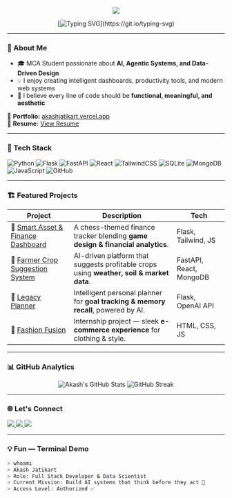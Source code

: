 <p align="center">
  <img src="https://capsule-render.vercel.app/api?type=waving&color=0:00ff9d,100:0079ff&height=220&section=header&text=Akash%20Jatikart%20//%20Data%20Detective&fontSize=35&fontColor=ffffff&fontAlignY=38&animation=twinkling" />
</p>

<div align="center">
  
[![Typing SVG](https://readme-typing-svg.demolab.com?font=Fira+Code&size=25&pause=1000&color=00FF9D&center=true&vCenter=true&width=550&lines=Hey+there!+I'm+Akash+Jatikart+👋;MCA+Student+|+Full+Stack+%26+AI+Enthusiast;I+build+intelligent+systems+that+blend+data+%26+design.)](https://git.io/typing-svg)

</div>

---

### 🎯 About Me
- 🎓 MCA Student passionate about **AI, Agentic Systems, and Data-Driven Design**
- 💡 I enjoy creating intelligent dashboards, productivity tools, and modern web systems  
- 🧩 I believe every line of code should be **functional, meaningful, and aesthetic**

📁 **Portfolio:** [akashjatikart.vercel.app](https://akashjatikart.vercel.app)  
📄 **Resume:** [View Resume](https://your-resume-link.com)

---

### 🧠 Tech Stack
![Python](https://img.shields.io/badge/-Python-000?&logo=python)
![Flask](https://img.shields.io/badge/-Flask-000?&logo=flask)
![FastAPI](https://img.shields.io/badge/-FastAPI-000?&logo=fastapi)
![React](https://img.shields.io/badge/-React-000?&logo=react)
![TailwindCSS](https://img.shields.io/badge/-TailwindCSS-000?&logo=tailwindcss)
![SQLite](https://img.shields.io/badge/-SQLite-000?&logo=sqlite)
![MongoDB](https://img.shields.io/badge/-MongoDB-000?&logo=mongodb)
![JavaScript](https://img.shields.io/badge/-JavaScript-000?&logo=javascript)
![GitHub](https://img.shields.io/badge/-GitHub-000?&logo=github)

---

### 🏗️ Featured Projects

| Project | Description | Tech |
|----------|--------------|------|
| 🎯 [Smart Asset & Finance Dashboard](https://github.com/4ak45h/smart_finance_dashboard) | A chess-themed finance tracker blending **game design & financial analytics**. | Flask, Tailwind, JS |
| 🌾 [Farmer Crop Suggestion System](https://github.com/4ak45h/farmer-crop-suggestion) | AI-driven platform that suggests profitable crops using **weather, soil & market data**. | FastAPI, React, MongoDB |
| 🧠 [Legacy Planner](https://github.com/4ak45h/legacy-planner) | Intelligent personal planner for **goal tracking & memory recall**, powered by AI. | Flask, OpenAI API |
| 👗 [Fashion Fusion](https://github.com/4ak45h/fashion-fusion) | Internship project — sleek **e-commerce experience** for clothing & style. | HTML, CSS, JS |

---

### 📊 GitHub Analytics
<p align="center">
  <img src="https://github-readme-stats.vercel.app/api?username=4ak45h&show_icons=true&theme=tokyonight&hide_border=true" alt="Akash's GitHub Stats" />
  <img src="https://github-readme-streak-stats.herokuapp.com/?user=4ak45h&theme=tokyonight&hide_border=true" alt="GitHub Streak" />
</p>

---

### 🌐 Let's Connect
<p align="left">
  <a href="https://www.linkedin.com/in/your-linkedin" target="_blank">
    <img src="https://img.shields.io/badge/-LinkedIn-0e76a8?logo=linkedin&logoColor=white" />
  </a>
  <a href="https://akashjatikart.vercel.app" target="_blank">
    <img src="https://img.shields.io/badge/-Portfolio-000?logo=vercel&logoColor=white" />
  </a>
  <a href="mailto:youremail@gmail.com">
    <img src="https://img.shields.io/badge/-Email-D14836?logo=gmail&logoColor=white" />
  </a>
</p>

---

### 💡 Fun — Terminal Demo

```bash
> whoami
> Akash Jatikart
> Role: Full Stack Developer & Data Scientist
> Current Mission: Build AI systems that think before they act 🤖
> Access Level: Authorized ✅
